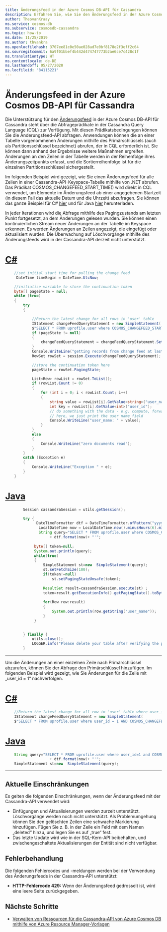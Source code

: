```yaml
---
title: Änderungsfeed in der Azure Cosmos DB-API für Cassandra
description: Erfahren Sie, wie Sie den Änderungsfeed in der Azure Cosmos DB-API für Cassandra verwenden, um die an Ihren Daten vorgenommenen Änderungen abzurufen.
author: TheovanKraay
ms.service: cosmos-db
ms.subservice: cosmosdb-cassandra
ms.topic: how-to
ms.date: 11/25/2019
ms.author: thvankra
ms.openlocfilehash: 3707ee81c0e50ae028ad7e0bf8178e2f3eff2c64
ms.sourcegitcommit: 6a9f01bbef4b442d474747773b2ae6ce7c428c1f
ms.translationtype: HT
ms.contentlocale: de-DE
ms.lasthandoff: 05/27/2020
ms.locfileid: "84115221"
---
```

# <a name="change-feed-in-the-azure-cosmos-db-api-for-cassandra"></a>Änderungsfeed in der Azure Cosmos DB-API für Cassandra

Die Unterstützung für den [Änderungsfeed](change-feed.md) in der Azure Cosmos DB-API für Cassandra steht über die Abfrageprädikate in der Cassandra Query Language (CQL) zur Verfügung. Mit diesen Prädikatsbedingungen können Sie die Änderungsfeed-API abfragen. Anwendungen können die an einer Tabelle vorgenommenen Änderungen mithilfe des Primärschlüssels (auch als Partitionsschlüssel bezeichnet) abrufen, der in CQL erforderlich ist. Sie können dann anhand der Ergebnisse weitere Maßnahmen ergreifen. Änderungen an den Zeilen in der Tabelle werden in der Reihenfolge ihres Änderungszeitpunkts erfasst, und die Sortierreihenfolge ist für die einzelnen Partitionsschlüssel sichergestellt.

Im folgenden Beispiel wird gezeigt, wie Sie einen Änderungsfeed für alle Zeilen in einer Cassandra-API-Keyspace-Tabelle mithilfe von .NET abrufen. Das Prädikat COSMOS_CHANGEFEED_START_TIME() wird direkt in CQL verwendet, um Elemente im Änderungsfeed ab einer angegebenen Startzeit (in diesem Fall das aktuelle Datum und die Uhrzeit) abzufragen. Sie können das ganze Beispiel für C# [hier](https://docs.microsoft.com/samples/azure-samples/azure-cosmos-db-cassandra-change-feed/cassandra-change-feed/) und für Java [hier](https://github.com/Azure-Samples/cosmos-changefeed-cassandra-java) herunterladen.

In jeder Iterationen wird die Abfrage mithilfe des Pagingzustands am letzten Punkt fortgesetzt, an dem Änderungen gelesen wurden. Sie können einen kontinuierlichen Stream neuer Änderungen an der Tabelle im Keyspace erkennen. Es werden Änderungen an Zeilen angezeigt, die eingefügt oder aktualisiert wurden. Die Überwachung auf Löschvorgänge mithilfe des Änderungsfeeds wird in der Cassandra-API derzeit nicht unterstützt.

# <a name="c"></a>[C#](#tab/csharp)

```C#
    //set initial start time for pulling the change feed
     DateTime timeBegin = DateTime.UtcNow;

    //initialise variable to store the continuation token
    byte[] pageState = null;
    while (true)
    {
        try
        {

            //Return the latest change for all rows in 'user' table    
            IStatement changeFeedQueryStatement = new SimpleStatement(
            $"SELECT * FROM uprofile.user where COSMOS_CHANGEFEED_START_TIME() = '{timeBegin.ToString("yyyy-MM-ddTHH:mm:ss.fffZ", CultureInfo.InvariantCulture)}'");
            if (pageState != null)
            {
                changeFeedQueryStatement = changeFeedQueryStatement.SetPagingState(pageState);
            }
            Console.WriteLine("getting records from change feed at last page state....");
            RowSet rowSet = session.Execute(changeFeedQueryStatement);

            //store the continuation token here
            pageState = rowSet.PagingState;

            List<Row> rowList = rowSet.ToList();
            if (rowList.Count != 0)
            {
                for (int i = 0; i < rowList.Count; i++)
                {
                    string value = rowList[i].GetValue<string>("user_name");
                    int key = rowList[i].GetValue<int>("user_id");
                    // do something with the data - e.g. compute, forward to another event, function, etc.
                    // here, we just print the user name field
                    Console.WriteLine("user_name: " + value);
                }
            }
            else
            {
                Console.WriteLine("zero documents read");
            }
        }
        catch (Exception e)
        {
            Console.WriteLine("Exception " + e);
        }
    }

```

# <a name="java"></a>[Java](#tab/java)

```java
        Session cassandraSession = utils.getSession();

        try {
              DateTimeFormatter dtf = DateTimeFormatter.ofPattern("yyyy-MM-dd HH:mm:ss");  
               LocalDateTime now = LocalDateTime.now().minusHours(6).minusMinutes(30);  
               String query="SELECT * FROM uprofile.user where COSMOS_CHANGEFEED_START_TIME()='" 
                    + dtf.format(now)+ "'";
               
             byte[] token=null; 
             System.out.println(query); 
             while(true)
             {
                 SimpleStatement st=new  SimpleStatement(query);
                 st.setFetchSize(100);
                 if(token!=null)
                     st.setPagingStateUnsafe(token);
                 
                 ResultSet result=cassandraSession.execute(st) ;
                 token=result.getExecutionInfo().getPagingState().toBytes();
                 
                 for(Row row:result)
                 {
                     System.out.println(row.getString("user_name"));
                 }
             }
                    

        } finally {
            utils.close();
            LOGGER.info("Please delete your table after verifying the presence of the data in portal or from CQL");
        }

```
---

Um die Änderungen an einer einzelnen Zeile nach Primärschlüssel abzurufen, können Sie der Abfrage den Primärschlüssel hinzufügen. Im folgenden Beispiel wird gezeigt, wie Sie Änderungen für die Zeile mit „user_id = 1“ nachverfolgen.

# <a name="c"></a>[C#](#tab/csharp)

```C#
    //Return the latest change for all row in 'user' table where user_id = 1
    IStatement changeFeedQueryStatement = new SimpleStatement(
    $"SELECT * FROM uprofile.user where user_id = 1 AND COSMOS_CHANGEFEED_START_TIME() = '{timeBegin.ToString("yyyy-MM-ddTHH:mm:ss.fffZ", CultureInfo.InvariantCulture)}'");

```

# <a name="java"></a>[Java](#tab/java)

```java
    String query="SELECT * FROM uprofile.user where user_id=1 and COSMOS_CHANGEFEED_START_TIME()='" 
                    + dtf.format(now)+ "'";
    SimpleStatement st=new  SimpleStatement(query);
```
---
## <a name="current-limitations"></a>Aktuelle Einschränkungen

Es gelten die folgenden Einschränkungen, wenn der Änderungsfeed mit der Cassandra-API verwendet wird:

* Einfügungen und Aktualisierungen werden zurzeit unterstützt. Löschvorgänge werden noch nicht unterstützt. Als Problemumgehung können Sie den gelöschten Zeilen eine schwache Markierung hinzufügen. Fügen Sie z. B. in der Zeile ein Feld mit dem Namen „deleted“ hinzu, und legen Sie es auf „true“ fest.
* Das letzte Update wird wie in der SQL-Kern-API beibehalten, und zwischengeschaltete Aktualisierungen der Entität sind nicht verfügbar.


## <a name="error-handling"></a>Fehlerbehandlung

Die folgenden Fehlercodes und -meldungen werden bei der Verwendung des Änderungsfeeds in der Cassandra-API unterstützt:

* **HTTP-Fehlercode 429:** Wenn der Änderungsfeed gedrosselt ist, wird eine leere Seite zurückgegeben.

## <a name="next-steps"></a>Nächste Schritte

* [Verwalten von Ressourcen für die Cassandra-API von Azure Cosmos DB mithilfe von Azure Resource Manager-Vorlagen](manage-cassandra-with-resource-manager.md)
